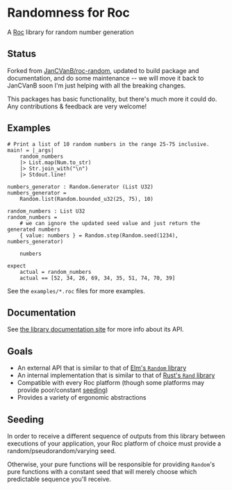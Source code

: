 # Randomness for Roc

A [Roc](https://github.com/roc-lang/roc) library for random number generation

## Status

Forked from [JanCVanB/roc-random](https://github.com/JanCVanB/roc-random), updated to build package and documentation, and do some maintenance -- we will move it back to JanCVanB soon I'm just helping with all the breaking changes.

This packages has basic functionality, but there's much more it could do. Any contributions & feedback are very welcome!

## Examples

```roc
# Print a list of 10 random numbers in the range 25-75 inclusive.
main! = |_args|
    random_numbers
    |> List.map(Num.to_str)
    |> Str.join_with("\n")
    |> Stdout.line!

numbers_generator : Random.Generator (List U32)
numbers_generator =
    Random.list(Random.bounded_u32(25, 75), 10)

random_numbers : List U32
random_numbers =
    # we can ignore the updated seed value and just return the generated numbers
    { value: numbers } = Random.step(Random.seed(1234), numbers_generator)

    numbers

expect
    actual = random_numbers
    actual == [52, 34, 26, 69, 34, 35, 51, 74, 70, 39]
```

See the `examples/*.roc` files for more examples.

## Documentation

See [the library documentation site](https://lukewilliamboswell.github.io/roc-random/)
for more info about its API.

## Goals

- An external API that is similar to that of
  [Elm's `Random` library](https://github.com/elm/random)
- An internal implementation that is similar to that of
  [Rust's `Rand` library](https://github.com/rust-random/rand)
- Compatible with every Roc platform
  (though some platforms may provide poor/constant [seeding](#seeding))
- Provides a variety of ergonomic abstractions

## Seeding

In order to receive a different sequence of outputs from this library between executions of your application, your Roc platform of choice must provide a random/pseudorandom/varying seed.

Otherwise, your pure functions will be responsible for providing `Random`'s pure functions with a constant seed that will merely choose which predictable sequence you'll receive.
